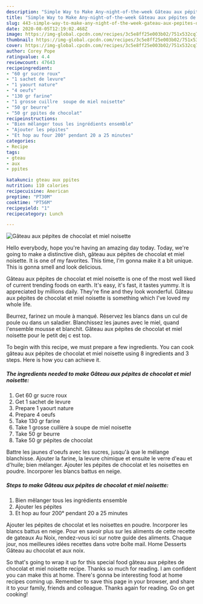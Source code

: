 ```yaml
---
description: "Simple Way to Make Any-night-of-the-week Gâteau aux pépites de chocolat et miel noisette"
title: "Simple Way to Make Any-night-of-the-week Gâteau aux pépites de chocolat et miel noisette"
slug: 443-simple-way-to-make-any-night-of-the-week-gateau-aux-pepites-de-chocolat-et-miel-noisette
date: 2020-08-05T12:19:02.468Z
image: https://img-global.cpcdn.com/recipes/3c5e8ff25e003b02/751x532cq70/gateau-aux-pepites-de-chocolat-et-miel-noisette-photo-principale-de-la-recette.jpg
thumbnail: https://img-global.cpcdn.com/recipes/3c5e8ff25e003b02/751x532cq70/gateau-aux-pepites-de-chocolat-et-miel-noisette-photo-principale-de-la-recette.jpg
cover: https://img-global.cpcdn.com/recipes/3c5e8ff25e003b02/751x532cq70/gateau-aux-pepites-de-chocolat-et-miel-noisette-photo-principale-de-la-recette.jpg
author: Corey Pope
ratingvalue: 4.4
reviewcount: 47643
recipeingredient:
- "60 gr sucre roux"
- "1 sachet de levure"
- "1 yaourt nature"
- "4 oeufs"
- "130 gr farine"
- "1 grosse cuillre  soupe de miel noisette"
- "50 gr beurre"
- "50 gr ppites de chocolat"
recipeinstructions:
- "Bien mêlanger tous les ingrédients ensemble"
- "Ajouter les pépites"
- "Et hop au four 200° pendant 20 a 25 minutes"
categories:
- Recipe
tags:
- gteau
- aux
- ppites

katakunci: gteau aux ppites 
nutrition: 110 calories
recipecuisine: American
preptime: "PT30M"
cooktime: "PT56M"
recipeyield: "1"
recipecategory: Lunch

---
```



![Gâteau aux pépites de chocolat et miel noisette](https://img-global.cpcdn.com/recipes/3c5e8ff25e003b02/751x532cq70/gateau-aux-pepites-de-chocolat-et-miel-noisette-photo-principale-de-la-recette.jpg)

Hello everybody, hope you're having an amazing day today. Today, we're going to make a distinctive dish, gâteau aux pépites de chocolat et miel noisette. It is one of my favorites. This time, I'm gonna make it a bit unique. This is gonna smell and look delicious.

Gâteau aux pépites de chocolat et miel noisette is one of the most well liked of current trending foods on earth. It's easy, it's fast, it tastes yummy. It is appreciated by millions daily. They're fine and they look wonderful. Gâteau aux pépites de chocolat et miel noisette is something which I've loved my whole life.

Beurrez, farinez un moule à manqué. Réservez les blancs dans un cul de poule ou dans un saladier. Blanchissez les jaunes avec le miel, quand l&#39;ensemble mousse et blanchit. Gâteau aux pépites de chocolat et miel noisette pour le petit dej c est top.


To begin with this recipe, we must prepare a few ingredients. You can cook gâteau aux pépites de chocolat et miel noisette using 8 ingredients and 3 steps. Here is how you can achieve it.

<!--inarticleads1-->

##### The ingredients needed to make Gâteau aux pépites de chocolat et miel noisette:

1. Get 60 gr sucre roux
1. Get 1 sachet de levure
1. Prepare 1 yaourt nature
1. Prepare 4 oeufs
1. Take 130 gr farine
1. Take 1 grosse cuillère à soupe de miel noisette
1. Take 50 gr beurre
1. Take 50 gr pépites de chocolat


Battre les jaunes d&#39;oeufs avec les sucres, jusqu&#39;à que le mélange blanchisse. Ajouter la farine, la levure chimique et ensuite le verre d&#39;eau et d&#39;huile; bien mélanger. Ajouter les pépites de chocolat et les noisettes en poudre. Incorporer les blancs battus en neige. 

<!--inarticleads2-->

##### Steps to make Gâteau aux pépites de chocolat et miel noisette:

1. Bien mêlanger tous les ingrédients ensemble
1. Ajouter les pépites
1. Et hop au four 200° pendant 20 a 25 minutes


Ajouter les pépites de chocolat et les noisettes en poudre. Incorporer les blancs battus en neige. Pour en savoir plus sur les aliments de cette recette de gateaux Au Noix, rendez-vous ici sur notre guide des aliments. Chaque jour, nos meilleures idées recettes dans votre boîte mail. Home Desserts Gâteau au chocolat et aux noix. 

So that's going to wrap it up for this special food gâteau aux pépites de chocolat et miel noisette recipe. Thanks so much for reading. I am confident you can make this at home. There's gonna be interesting food at home recipes coming up. Remember to save this page in your browser, and share it to your family, friends and colleague. Thanks again for reading. Go on get cooking!
